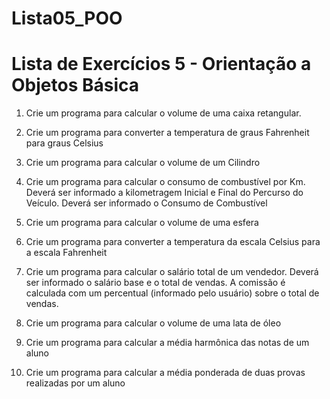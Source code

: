 # Lista05_POO

# Lista de Exercícios 5 - Orientação a Objetos Básica

1) Crie um programa para calcular o volume de uma caixa retangular.

2) Crie um programa para converter a temperatura de graus Fahrenheit para
graus Celsius

3) Crie um programa para calcular o volume de um Cilindro

4) Crie um programa para calcular o consumo de combustível por Km.
Deverá ser informado a kilometragem Inicial e Final do Percurso do
Veículo. Deverá ser informado o Consumo de Combustível

5) Crie um programa para calcular o volume de uma esfera

6) Crie um programa para converter a temperatura da escala Celsius para a
escala Fahrenheit

7) Crie um programa para calcular o salário total de um vendedor. Deverá
ser informado o salário base e o total de vendas. A comissão é calculada
com um percentual (informado pelo usuário) sobre o total de vendas.

8) Crie um programa para calcular o volume de uma lata de óleo

9) Crie um programa para calcular a média harmônica das notas de um
aluno

10) Crie um programa para calcular a média ponderada de duas provas
realizadas por um aluno
